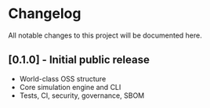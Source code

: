 # Changelog

All notable changes to this project will be documented here.

## [0.1.0] - Initial public release
- World-class OSS structure
- Core simulation engine and CLI
- Tests, CI, security, governance, SBOM

